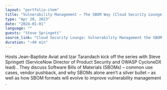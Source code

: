 ```yaml
---
layout: "portfolio-item"
title: "Vulnerability Management – The SBOM Way (Cloud Security Lounge Ep. 1)"
type: "Apr 20, 2023"
date: "2024-01-01"
language: ""
guests: "Steve Springett"
source_link: "Cloud Security Lounge: Vulnerability Management the SBOM Way"
duration: "~49 min"
---
```


Hosts Jean-Baptiste Aviat and Izar Tarandach kick off the series with Steve Springett (ServiceNow Director of Product Security and OWASP CycloneDX lead) . They discuss Software Bills of Materials (SBOMs) – common use cases, vendor pushback, and why SBOMs alone aren’t a silver bullet – as well as how SBOM formats will evolve to improve vulnerability management .

